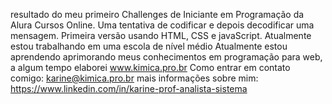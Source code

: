 resultado do meu primeiro Challenges de Iniciante em Programação da Alura Cursos Online.
Uma tentativa de codificar e depois decodificar uma mensagem.
Primeira versão usando HTML, CSS e javaScript.
Atualmente estou trabalhando em uma escola de nível médio
Atualmente estou aprendendo aprimorando meus conhecimentos em programação para web, a algum tempo elaborei www.kimica.pro.br
Como entrar em contato comigo: karine@kimica.pro.br 
mais informações sobre mim: https://www.linkedin.com/in/karine-prof-analista-sistema
